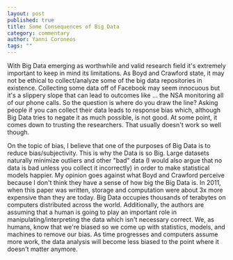 ```yaml
---
layout: post
published: true
title: Some Consequences of Big Data
category: commentary
author: Yanni Coroneos
tags: ""
---
```


With Big Data emerging as worthwhile and valid research field it's extremely important to keep
in mind its limitations. As Boyd and Crawford state, it may not be ethical to collect/analyze
some of the big data repositories in existence. Collecting some data off of Facebook may seem
innocuous but it's a slippery slope that can lead to outcomes like ... the NSA monitoring all of our phone calls. So the question is where do you draw the line? Asking people if you can collect
their data leads to response bias which, although Big Data tries to negate it as much possible, is
not good. At some point, it comes down to trusting the researchers. That usually doesn't work so well though.

On the topic of bias, I believe that one of the purposes of Big Data is to reduce bias/subjectivity.
This is why the Data is so Big. Large datasets naturally minimize outliers and other "bad" data (I
would also argue that no data is bad unless you collect it incorrectly) in order to make statistical
models happier. My opinion goes against what Boyd and Crawford perceive because I don't think they have a sense of how big the Big Data is. In 2011, when this paper was written, storage and computation were about 3x more expensive than they are today. Big Data occupies thousands of terabytes on computers distributed across the world. Additionally, the authors are assuming that a human is going to play an important role in manipulating/interpreting the data which isn't necessary correct. We, as humans, know that we're biased so we come up with statistics, models, and machines to remove our bias. As time progresses and computers assume more work, the data analysis will become less biased to the point where it doesn't matter anymore.